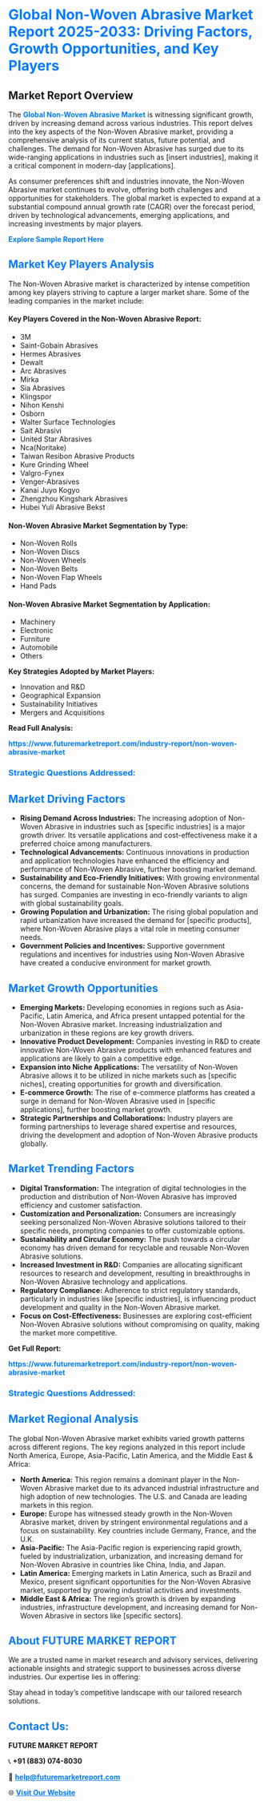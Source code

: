 <h1 style="color: #007BFF;">Global Non-Woven Abrasive Market Report 2025-2033: Driving Factors, Growth Opportunities, and Key Players</h1>

<section id="overview">
<h2>Market Report Overview</h2>
<p>The <a href="https://www.futuremarketreport.com/industry-report/non-woven-abrasive-market" style="color: #007BFF; text-decoration: none;"><strong>Global Non-Woven Abrasive Market</strong></a> is witnessing significant growth, driven by increasing demand across various industries. This report delves into the key aspects of the Non-Woven Abrasive market, providing a comprehensive analysis of its current status, future potential, and challenges. The demand for Non-Woven Abrasive has surged due to its wide-ranging applications in industries such as [insert industries], making it a critical component in modern-day [applications].</p>
<p>As consumer preferences shift and industries innovate, the Non-Woven Abrasive market continues to evolve, offering both challenges and opportunities for stakeholders. The global market is expected to expand at a substantial compound annual growth rate (CAGR) over the forecast period, driven by technological advancements, emerging applications, and increasing investments by major players.</p>
</section>

<section id="overview">
<p><a href="https://www.futuremarketreport.com/request-sample/reportId=42040" style="color: #007BFF; text-decoration: none;"><strong>Explore Sample Report Here</strong></a></p>
</section>

<section id="key-players">
<h2 style="color: #007BFF;">Market Key Players Analysis</h2>
<p>The Non-Woven Abrasive market is characterized by intense competition among key players striving to capture a larger market share. Some of the leading companies in the market include:</p>
<h4>Key Players Covered in the Non-Woven Abrasive Report:</h4>
<ul><li>3M</li><li>Saint-Gobain Abrasives</li><li>Hermes Abrasives</li><li>Dewalt</li><li>Arc Abrasives</li><li>Mirka</li><li>Sia Abrasives</li><li>Klingspor</li><li>Nihon Kenshi</li><li>Osborn</li><li>Walter Surface Technologies</li><li>Sait Abrasivi</li><li>United Star Abrasives</li><li>Nca(Noritake)</li><li>Taiwan Resibon Abrasive Products</li><li>Kure Grinding Wheel</li><li>Valgro-Fynex</li><li>Venger-Abrasives</li><li>Kanai Juyo Kogyo</li><li>Zhengzhou Kingshark Abrasives</li><li>Hubei Yuli Abrasive Bekst</li></ul>
<h4>Non-Woven Abrasive Market Segmentation by Type:</h4>
<ul><li>Non-Woven Rolls</li><li>Non-Woven Discs</li><li>Non-Woven Wheels</li><li>Non-Woven Belts</li><li>Non-Woven Flap Wheels</li><li>Hand Pads</li></ul>

<h4>Non-Woven Abrasive Market Segmentation by Application:</h4>
<ul><li>Machinery</li><li>Electronic</li><li>Furniture</li><li>Automobile</li><li>Others</li></ul>
<p><strong>Key Strategies Adopted by Market Players:</strong></p>
<ul>
<li>Innovation and R&D</li>
<li>Geographical Expansion</li>
<li>Sustainability Initiatives</li>
<li>Mergers and Acquisitions</li>
</ul>
</section>

<section>
<p><strong>Read Full Analysis: </strong></p><a href="https://www.futuremarketreport.com/industry-report/non-woven-abrasive-market" style="color: #007BFF; text-decoration: none;"><strong>https://www.futuremarketreport.com/industry-report/non-woven-abrasive-market</strong></a>
<h3 style="color: #007BFF;">Strategic Questions Addressed:</h3>
</section>

<section id="driving-factors">
<h2 style="color: #007BFF;">Market Driving Factors</h2>
<ul>
<li><strong>Rising Demand Across Industries:</strong> The increasing adoption of Non-Woven Abrasive in industries such as [specific industries] is a major growth driver. Its versatile applications and cost-effectiveness make it a preferred choice among manufacturers.</li>
<li><strong>Technological Advancements:</strong> Continuous innovations in production and application technologies have enhanced the efficiency and performance of Non-Woven Abrasive, further boosting market demand.</li>
<li><strong>Sustainability and Eco-Friendly Initiatives:</strong> With growing environmental concerns, the demand for sustainable Non-Woven Abrasive solutions has surged. Companies are investing in eco-friendly variants to align with global sustainability goals.</li>
<li><strong>Growing Population and Urbanization:</strong> The rising global population and rapid urbanization have increased the demand for [specific products], where Non-Woven Abrasive plays a vital role in meeting consumer needs.</li>
<li><strong>Government Policies and Incentives:</strong> Supportive government regulations and incentives for industries using Non-Woven Abrasive have created a conducive environment for market growth.</li>
</ul>
</section>

<section id="growth-opportunities">
<h2 style="color: #007BFF;">Market Growth Opportunities</h2>
<ul>
<li><strong>Emerging Markets:</strong> Developing economies in regions such as Asia-Pacific, Latin America, and Africa present untapped potential for the Non-Woven Abrasive market. Increasing industrialization and urbanization in these regions are key growth drivers.</li>
<li><strong>Innovative Product Development:</strong> Companies investing in R&D to create innovative Non-Woven Abrasive products with enhanced features and applications are likely to gain a competitive edge.</li>
<li><strong>Expansion into Niche Applications:</strong> The versatility of Non-Woven Abrasive allows it to be utilized in niche markets such as [specific niches], creating opportunities for growth and diversification.</li>
<li><strong>E-commerce Growth:</strong> The rise of e-commerce platforms has created a surge in demand for Non-Woven Abrasive used in [specific applications], further boosting market growth.</li>
<li><strong>Strategic Partnerships and Collaborations:</strong> Industry players are forming partnerships to leverage shared expertise and resources, driving the development and adoption of Non-Woven Abrasive products globally.</li>
</ul>
</section>

<section id="trending-factors">
<h2 style="color: #007BFF;">Market Trending Factors</h2>
<ul>
<li><strong>Digital Transformation:</strong> The integration of digital technologies in the production and distribution of Non-Woven Abrasive has improved efficiency and customer satisfaction.</li>
<li><strong>Customization and Personalization:</strong> Consumers are increasingly seeking personalized Non-Woven Abrasive solutions tailored to their specific needs, prompting companies to offer customizable options.</li>
<li><strong>Sustainability and Circular Economy:</strong> The push towards a circular economy has driven demand for recyclable and reusable Non-Woven Abrasive solutions.</li>
<li><strong>Increased Investment in R&D:</strong> Companies are allocating significant resources to research and development, resulting in breakthroughs in Non-Woven Abrasive technology and applications.</li>
<li><strong>Regulatory Compliance:</strong> Adherence to strict regulatory standards, particularly in industries like [specific industries], is influencing product development and quality in the Non-Woven Abrasive market.</li>
<li><strong>Focus on Cost-Effectiveness:</strong> Businesses are exploring cost-efficient Non-Woven Abrasive solutions without compromising on quality, making the market more competitive.</li>
</ul>
</section>

<section>
<p><strong>Get Full Report: </strong></p><a href="https://www.futuremarketreport.com/industry-report/non-woven-abrasive-market" style="color: #007BFF; text-decoration: none;"><strong>https://www.futuremarketreport.com/industry-report/non-woven-abrasive-market</strong></a>
<h3 style="color: #007BFF;">Strategic Questions Addressed:</h3>
</section>


<section id="regional-analysis">
<h2 style="color: #007BFF;">Market Regional Analysis</h2>
<p>The global Non-Woven Abrasive market exhibits varied growth patterns across different regions. The key regions analyzed in this report include North America, Europe, Asia-Pacific, Latin America, and the Middle East & Africa:</p>
<ul>
<li><strong>North America:</strong> This region remains a dominant player in the Non-Woven Abrasive market due to its advanced industrial infrastructure and high adoption of new technologies. The U.S. and Canada are leading markets in this region.</li>
<li><strong>Europe:</strong> Europe has witnessed steady growth in the Non-Woven Abrasive market, driven by stringent environmental regulations and a focus on sustainability. Key countries include Germany, France, and the U.K.</li>
<li><strong>Asia-Pacific:</strong> The Asia-Pacific region is experiencing rapid growth, fueled by industrialization, urbanization, and increasing demand for Non-Woven Abrasive in countries like China, India, and Japan.</li>
<li><strong>Latin America:</strong> Emerging markets in Latin America, such as Brazil and Mexico, present significant opportunities for the Non-Woven Abrasive market, supported by growing industrial activities and investments.</li>
<li><strong>Middle East & Africa:</strong> The region’s growth is driven by expanding industries, infrastructure development, and increasing demand for Non-Woven Abrasive in sectors like [specific sectors].</li>
</ul>
</section>

<footer>
<h2 style="color: #007BFF;">About FUTURE MARKET REPORT</h2>
<p>We are a trusted name in market research and advisory services, delivering actionable insights and strategic support to businesses across diverse industries. Our expertise lies in offering:</p>

<p>Stay ahead in today’s competitive landscape with our tailored research solutions.</p>

<h2 style="color: #007BFF;">Contact Us:</h2>
<p><strong>FUTURE MARKET REPORT</strong></p>
<p>📞 <strong>+91 (883) 074-8030</strong></p>
<p>📧 <strong><a href="mailto:help@futuremarketreport.com" style="color: #007BFF;">help@futuremarketreport.com</a></strong></p>
<p>🌐 <strong><a href="https://www.futuremarketreport.com/" style="color: #007BFF;">Visit Our Website</a></strong></p>
</footer>